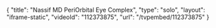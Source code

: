 {
    "title": "Nassif MD PeriOrbital Eye Complex",
    "type": "solo",
    "layout": "iframe-static",
    "videoId": "112373875",
    "url": "\/tvpembed\/112373875"
}
